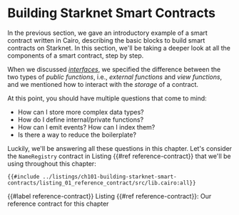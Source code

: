 # Building Starknet Smart Contracts

In the previous section, we gave an introductory example of a smart contract written in Cairo, describing the basic blocks to build smart contracts on Starknet. In this section, we'll be taking a deeper look at all the components of a smart contract, step by step.

When we discussed [_interfaces_][contract interface], we specified the difference between the two types of _public functions_, i.e., _external functions_ and _view functions_, and we mentioned how to interact with the _storage_ of a contract.

At this point, you should have multiple questions that come to mind:

- How can I store more complex data types?
- How do I define internal/private functions?
- How can I emit events? How can I index them?
- Is there a way to reduce the boilerplate?

Luckily, we'll be answering all these questions in this chapter. Let's consider the `NameRegistry` contract in Listing {{#ref reference-contract}} that we'll be using throughout this chapter:

```cairo,noplayground
{{#include ../listings/ch101-building-starknet-smart-contracts/listing_01_reference_contract/src/lib.cairo:all}}
```

{{#label reference-contract}}
<span class="caption">Listing {{#ref reference-contract}}: Our reference contract for this chapter</span>

[contract interface]: ./ch100-00-introduction-to-smart-contracts.md#the-interface-the-contracts-blueprint

